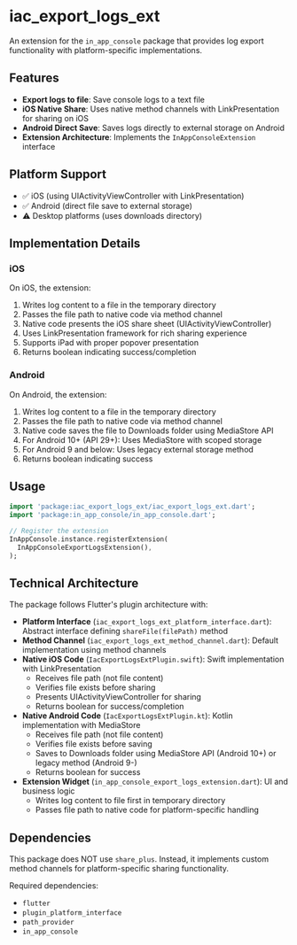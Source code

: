 # iac_export_logs_ext

An extension for the `in_app_console` package that provides log export functionality with platform-specific implementations.

## Features

- **Export logs to file**: Save console logs to a text file
- **iOS Native Share**: Uses native method channels with LinkPresentation for sharing on iOS
- **Android Direct Save**: Saves logs directly to external storage on Android
- **Extension Architecture**: Implements the `InAppConsoleExtension` interface

## Platform Support

- ✅ iOS (using UIActivityViewController with LinkPresentation)
- ✅ Android (direct file save to external storage)
- ⚠️ Desktop platforms (uses downloads directory)

## Implementation Details

### iOS
On iOS, the extension:
1. Writes log content to a file in the temporary directory
2. Passes the file path to native code via method channel
3. Native code presents the iOS share sheet (UIActivityViewController)
4. Uses LinkPresentation framework for rich sharing experience
5. Supports iPad with proper popover presentation
6. Returns boolean indicating success/completion

### Android
On Android, the extension:
1. Writes log content to a file in the temporary directory
2. Passes the file path to native code via method channel
3. Native code saves the file to Downloads folder using MediaStore API
4. For Android 10+ (API 29+): Uses MediaStore with scoped storage
5. For Android 9 and below: Uses legacy external storage method
6. Returns boolean indicating success

## Usage

```dart
import 'package:iac_export_logs_ext/iac_export_logs_ext.dart';
import 'package:in_app_console/in_app_console.dart';

// Register the extension
InAppConsole.instance.registerExtension(
  InAppConsoleExportLogsExtension(),
);
```

## Technical Architecture

The package follows Flutter's plugin architecture with:
- **Platform Interface** (`iac_export_logs_ext_platform_interface.dart`): Abstract interface defining `shareFile(filePath)` method
- **Method Channel** (`iac_export_logs_ext_method_channel.dart`): Default implementation using method channels
- **Native iOS Code** (`IacExportLogsExtPlugin.swift`): Swift implementation with LinkPresentation
  - Receives file path (not file content)
  - Verifies file exists before sharing
  - Presents UIActivityViewController for sharing
  - Returns boolean for success/completion
- **Native Android Code** (`IacExportLogsExtPlugin.kt`): Kotlin implementation with MediaStore
  - Receives file path (not file content)
  - Verifies file exists before saving
  - Saves to Downloads folder using MediaStore API (Android 10+) or legacy method (Android 9-)
  - Returns boolean for success
- **Extension Widget** (`in_app_console_export_logs_extension.dart`): UI and business logic
  - Writes log content to file first in temporary directory
  - Passes file path to native code for platform-specific handling

## Dependencies

This package does NOT use `share_plus`. Instead, it implements custom method channels for platform-specific sharing functionality.

Required dependencies:
- `flutter`
- `plugin_platform_interface`
- `path_provider`
- `in_app_console`

